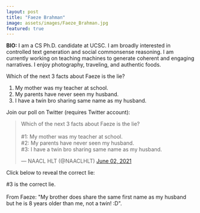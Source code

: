 ```yaml
---
layout: post
title: "Faeze Brahman"
image: assets/images/Faeze_Brahman.jpg
featured: true
---
```


**BIO:** I am a CS Ph.D. candidate at UCSC. I am broadly interested in controlled text generation and social commonsense reasoning. I am currently working on teaching machines to generate coherent and engaging narratives. I enjoy photography, traveling, and authentic foods. 

Which of the next 3 facts about Faeze is the lie?

1. My mother was my teacher at school.
2. My parents have never seen my husband.
3. I have a twin bro sharing same name as my husband.

Join our poll on Twitter (requires Twitter account):

<blockquote class="twitter-tweet" data-conversation="none"><p lang="en" dir="ltr">Which of the next 3 facts about Faeze is the lie?<br><br>#1: My mother was my teacher at school.<br>#2: My parents have never seen my husband.<br>#3: I have a twin bro sharing same name as my husband.</p>&mdash; NAACL HLT (@NAACLHLT) <a href="https://twitter.com/NAACLHLT/status/1400182595095302147">June 02, 2021</a></blockquote> <script async src="https://platform.twitter.com/widgets.js" charset="utf-8"></script>

Click below to reveal the correct lie:

<span class="spoiler">#3 is the correct lie. <br><br>From Faeze: "My brother does share the same first name as my husband but he is 8 years older than me, not a twin! :D"</span>.